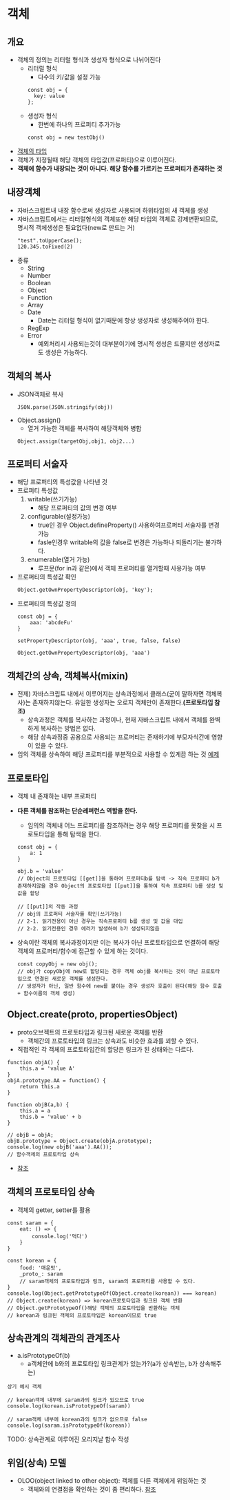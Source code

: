 # 객체

## 개요
- 객체의 정의는 리터럴 형식과 생성자 형식으로 나뉘어진다
   - 리터럴 형식
      - 다수의 키/값을 설정 가능
      ```
      const obj = {
        key: value
      };
      ```
   - 생성자 형식
      - 한번에 하나의 프로퍼티 추가가능
      ```
      const obj = new testObj()
      ```
- [객체의 타입](https://github.com/KimJaeGeun/javascript-project/tree/main/type)
- 객체가 지정될때 해당 객체의 타입값(프로퍼티)으로 이루어진다.
- **객체에 함수가 내장되는 것이 아니다. 해당 함수를 가르키는 프로퍼티가 존재하는 것**


## 내장객체
- 자바스크립트내 내장 함수로써 생성자로 사용되며 하위타입의 새 객체를 생성
- 자바스크립트에서는 리터럴형식의 객체또한 해당 타입의 객체로 강제변환되므로, 명시적 객체생성은 필요없다(new로 만드는 거)
    ```
    "test".toUpperCase();
    120.345.toFixed(2)
    ```
- 종류
    - String
    - Number
    - Boolean
    - Object
    - Function
    - Array
    - Date
        - Date는 리터럴 형식이 없기때문에 항상 생성자로 생성해주어야 한다.
    - RegExp
    - Error
        - 예외처리시 사용되는것이 대부분이기에 명시적 생성은 드물지만 생성자로도 생성은 가능하다.

## 객체의 복사
- JSON객체로 복사
    ```
    JSON.parse(JSON.stringify(obj))
    ```
- Object.assign()
    - 열거 가능한 객체를 복사하여 해당객체와 병합
    ```
    Object.assign(targetObj,obj1, obj2...)
    ```

## 프로퍼티 서술자
- 해당 프로퍼티의 특성값을 나타낸 것
- 프로퍼티 특성값
    1. writable(쓰기가능)
        - 해당 프로퍼티의 값의 변경 여부
    2. configurable(설정가능)
        - true인 경우 Object.defineProperty() 사용하여프로퍼티 서술자를 변경 가능
        - fasle인경우 writable의 값을 false로 변경은 가능하나 되돌리기는 불가하다.
    3. enumerable(열거 가능)
        - 루프문(for in과 같은)에서 객체 프로퍼티를 열거할때 사용가능 여부
- 프로퍼티의 특성값 확인
    ```
    Object.getOwnPropertyDescriptor(obj, 'key');
    ```
- 프로퍼티의 특성값 정의
    ```
    const obj = {
        aaa: 'abcdeFu'
    }

    setPropertyDescriptor(obj, 'aaa', true, false, false)

    Object.getOwnPropertyDescriptor(obj, 'aaa')
    ```

## 객체간의 상속, 객체복사(mixin)
- 전제) 자바스크립트 내에서 이루어지는 상속과정에서 클래스(굳이 말하자면 객체복사)는 존재하지않는다. 유일한 생성자는 오로지 객체만이 존재한다.**(프로토타입 참조)**
    - 상속과정은 객체를 복사하는 과정이나, 현재 자바스크립트 내에서 객체를 완벽하게 복사하는 방법은 없다.
    - 해당 상속과정중 공용으로 사용되는 프로퍼티는 존재하기에 부모자식간에 영향이 있을 수 있다.
- 임의 객체를 상속하여 해당 프로퍼티를 부분적으로 사용할 수 있게끔 하는 것
[예제]()


## 프로토타입
- 객체 내 존재하는 내부 프로퍼티
- **다른 객체를 참조하는 단순레퍼런스 역할을 한다.**
    - 임의의 객체내 어느 프로퍼티를 참조하려는 경우 해당 프로퍼티를 못찾을 시 프로토타입을 통해 탐색을 한다.
    ```
    const obj = {
        a: 1
    }

    obj.b = 'value'
    // Object의 프로토타입 [[get]]을 통하여 프로퍼티b를 탐색 -> 직속 프로퍼티 b가 존재하지않을 경우 Object의 프로토타입 [[put]]을 통하여 직속 프로퍼티 b를 생성 및 값을 할당

    // [[put]]의 작동 과정
    // obj의 프로퍼티 서술자를 확인(쓰기가능)
    // 2-1. 읽기전용이 아닌 경우는 직속프로퍼티 b를 생성 및 값을 대입
    // 2-2. 읽기전용인 경우 에러가 발생하여 b가 생성되지않음
    ```

- 상속이란 객체의 복사과정이지만 이는 복사가 아닌 프로토타입으로 연결하여 해당 객체의 프로퍼티/함수에 접근할 수 있게 하는 것이다.
    ```
    const copyObj = new obj();
    // obj가 copyObj에 new로 할당되는 경우 객체 obj를 복사하는 것이 아닌 프로토타입으로 연결된 새로운 객체를 생성한다.
    // 생성자가 아닌, 일반 함수에 new를 붙이는 경우 생성자 호출이 된다(해당 함수 호출 + 함수이름의 객체 생성)
    ```

## Object.create(proto, propertiesObject)
- proto오브젝트의 프로토타입과 링크된 새로운 객체를 반환
    - 객체간의 프로토타입의 링크는 상속과도 비슷한 효과를 꾀할 수 있다.
- 직접적인 각 객체의 프로토타입간의 할당은 링크가 된 상태와는 다르다.
```
function objA() {
    this.a = 'value A'
}
objA.prototype.AA = function() {
    return this.a
}

function objB(a,b) {
    this.a = a
    this.b = 'value' + b
}

// objB = objA;
objB.prototype = Object.create(objA.prototype);
console.log(new objB('aaa').AA());
// 함수객체의 프로토타입 상속
```

- [참조](https://developer.mozilla.org/ko/docs/Web/JavaScript/Reference/Global_Objects/Object/create)


## 객체의 프로토타입 상속
- 객체의 getter, setter를 활용
```
const saram = {
    eat: () => {
        console.log('먹다')
    }
}

const korean = {
    food: '매운맛',
    _proto_: saram
    // saram객체의 프로토타입과 링크, saram의 프로퍼티를 사용할 수 있다.
}
console.log(Object.getPrototypeOf(Object.create(korean)) === korean)
// Object.create(korean) => korean프로토타입과 링크된 객체 반환
// Object.getPrototypeOf()해당 객체의 프로토타입을 반환하는 객체
// korean과 링크된 객체의 프로토타입은 korean이므로 true
```

## 상속관계의 객체관의 관계조사
- a.isPrototypeOf(b)
    - a객체안에 b와의 프로토타입 링크관계가 있는가?(a가 상속받는, b가 상속해주는)
```
상기 예시 객체

// korean객체 내부에 saram과의 링크가 있으므로 true
console.log(korean.isPrototypeOf(saram))

// saram객체 내부에 korean과의 링크가 없으므로 false
console.log(saram.isPrototypeOf(korean))
```
TODO: 상속관계로 이루어진 오리지날 함수 작성

## 위임(상속) 모델
- OLOO(object linked to other object): 객체를 다른 객체에게 위임하는 것
    - 객체와의 연결점을 확인하는 것이 좀 편리하다.
[참조]() 